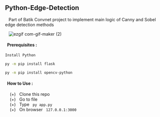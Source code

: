 ## Python-Edge-Detection

&nbsp;&nbsp; Part of Batik Convnet project to implement main logic of Canny and Sobel edge detection methods

&nbsp;&nbsp; ![ezgif com-gif-maker (2)](https://user-images.githubusercontent.com/37819857/162936909-17d66dc9-fcea-4c07-95f3-d64e35867411.gif)

#### &nbsp; Prerequisites : 

```bash
Install Python
```

```bash
py -m pip install flask
```

```bash
py -m pip install opencv-python
```

#### &nbsp; How to Use : 

&nbsp;&nbsp;&nbsp; (+) &nbsp; Clone this repo <br/>
&nbsp;&nbsp;&nbsp; (+) &nbsp; Go to file <br/>
&nbsp;&nbsp;&nbsp; (+) &nbsp; Type ```  py app.py  ```<br/>
&nbsp;&nbsp;&nbsp; (+) &nbsp; On browser ```  127.0.0.1:3000  ```<br/>
